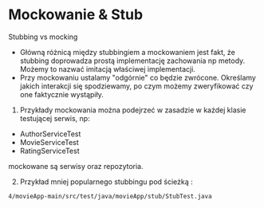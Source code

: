 # Mockowanie & Stub

Stubbing vs mocking
- Główną różnicą między stubbingiem a mockowaniem jest fakt, że stubbing doprowadza prostą implementację 
zachowania np metody. Możemy to nazwać imitacją właściwej implementacji. 
- Przy mockowaniu ustalamy "odgórnie" co będzie zwrócone. Określamy jakich interakcji się spodziewamy, po czym
możemy zweryfikować czy one faktycznie wystąpiły.

1. Przykłady mockowania można podejrzeć w zasadzie w każdej klasie testującej serwis, np: 
- AuthorServiceTest
- MovieServiceTest
- RatingServiceTest

mockowane są serwisy oraz repozytoria.

2. Przykład mniej popularnego stubbingu pod ścieżką : 

`4/movieApp-main/src/test/java/movieApp/stub/StubTest.java`
